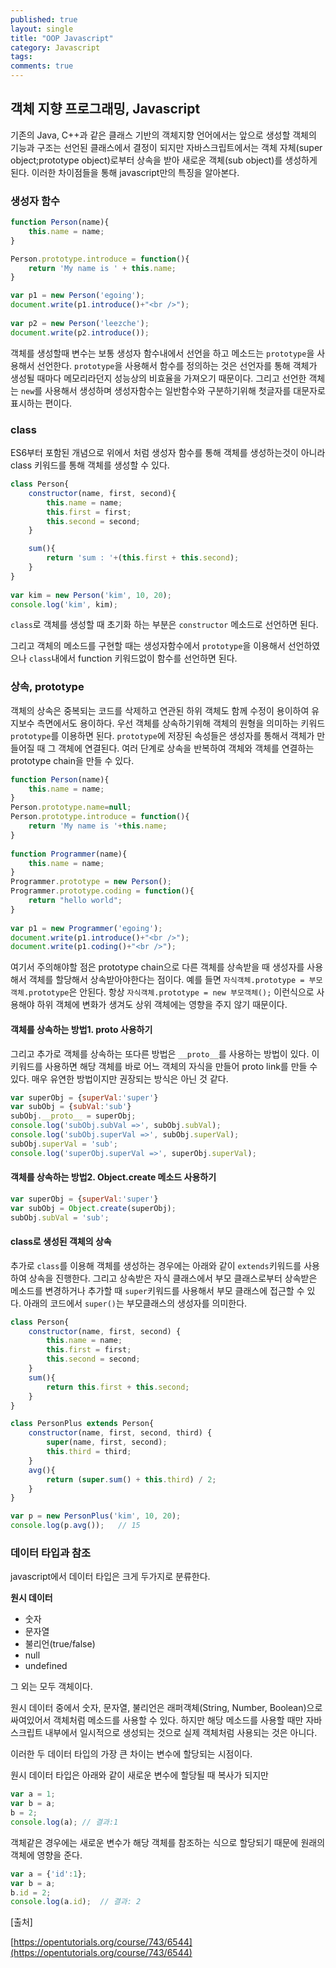 ```yaml
---
published: true
layout: single
title: "OOP Javascript"
category: Javascript
tags:
comments: true
---
```


## 객체 지향 프로그래밍, Javascript

기존의 Java, C++과 같은 클래스 기반의 객체지향 언어에서는 앞으로 생성할 객체의 기능과 구조는 선언된 클래스에서 결정이 되지만 자바스크립트에서는 객체 자체(super object;prototype object)로부터 상속을 받아 새로운 객체(sub object)를 생성하게 된다. 이러한 차이점들을 통해 javascript만의 특징을 알아본다.

### 생성자 함수

```javascript
function Person(name){
    this.name = name;   
}

Person.prototype.introduce = function(){
    return 'My name is ' + this.name; 
}

var p1 = new Person('egoing');
document.write(p1.introduce()+"<br />");
 
var p2 = new Person('leezche');
document.write(p2.introduce());
```
객체를 생성할때 변수는 보통 생성자 함수내에서 선언을 하고 메소드는 `prototype`을 사용해서 선언한다. `prototype`을 사용해서 함수를 정의하는 것은 선언자를 통해 객체가 생성될 때마다 메모리라던지 성능상의 비효율을 가져오기 때문이다. 그리고 선언한 객체는 `new`를 사용해서 생성하며 생성자함수는 일반함수와 구분하기위해 첫글자를 대문자로 표시하는 편이다.

### class
ES6부터 포함된 개념으로 위에서 처럼 생성자 함수를 통해 객체를 생성하는것이 아니라 class 키워드를 통해 객체를 생성할 수 있다. 

```javascript
class Person{
    constructor(name, first, second){
        this.name = name;
        this.first = first;
        this.second = second;
    }

    sum(){
        return 'sum : '+(this.first + this.second);
    }
}
 
var kim = new Person('kim', 10, 20);
console.log('kim', kim);
```

`class`로 객체를 생성할 때 초기화 하는 부분은 `constructor` 메소드로 선언하면 된다.

그리고 객체의 메소드를 구현할 때는 생성자함수에서 `prototype`을 이용해서 선언하였으나 `class`내에서 function 키워드없이 함수를 선언하면 된다.

### 상속, prototype

객체의 상속은 중복되는 코드를 삭제하고 연관된 하위 객체도 함께 수정이 용이하여 유지보수 측면에서도 용이하다. 우선 객체를 상속하기위해 객체의 원형을 의미하는 키워드`prototype`를 이용하면 된다. `prototype`에 저장된 속성들은 생성자를 통해서 객체가 만들어질 때 그 객체에 연결된다.
여러 단계로 상속을 반복하여 객체와 객체를 연결하는 prototype chain을 만들 수 있다.

```javascript
function Person(name){
    this.name = name;
}
Person.prototype.name=null;
Person.prototype.introduce = function(){
    return 'My name is '+this.name; 
}
 
function Programmer(name){
    this.name = name;
}
Programmer.prototype = new Person();
Programmer.prototype.coding = function(){
    return "hello world";
}
 
var p1 = new Programmer('egoing');
document.write(p1.introduce()+"<br />");
document.write(p1.coding()+"<br />");
```

여기서 주의해야할 점은 prototype chain으로 다른 객체를 상속받을 때 생성자를 사용해서 객체를 할당해서 상속받아야한다는 점이다. 예를 들면 `자식객체.prototype = 부모객체.prototype`은 안된다. 항상 `자식객체.prototype = new 부모객체();` 이런식으로 사용해야 하위 객체에 변화가 생겨도 상위 객체에는 영향을 주지 않기 때문이다.

#### 객체를 상속하는 방법1. __proto__ 사용하기
그리고 추가로 객체를 상속하는 또다른 방법은 `__proto__`를 사용하는 방법이 있다. 이 키워드를 사용하면 해당 객체를 바로 어느 객체의 자식을 만들어 proto link를 만들 수 있다. 매우 유연한 방법이지만 권장되는 방식은 아닌 것 같다.

```javascript
var superObj = {superVal:'super'}
var subObj = {subVal:'sub'}
subObj.__proto__ = superObj;
console.log('subObj.subVal =>', subObj.subVal);
console.log('subObj.superVal =>', subObj.superVal);
subObj.superVal = 'sub';
console.log('superObj.superVal =>', superObj.superVal);
```

#### 객체를 상속하는 방법2. Object.create 메소드 사용하기
```javascript
var superObj = {superVal:'super'}
var subObj = Object.create(superObj);
subObj.subVal = 'sub';
```

#### class로 생성된 객체의 상속
추가로 `class`를 이용해 객체를 생성하는 경우에는 아래와 같이 `extends`키워드를 사용하여 상속을 진행한다. 그리고 상속받은 자식 클래스에서 부모 클래스로부터 상속받은 메소드를 변경하거나 추가할 때 `super`키워드를 사용해서 부모 클래스에 접근할 수 있다. 아래의 코드에서 `super()`는 부모클래스의 생성자를 의미한다.
```javascript
class Person{
    constructor(name, first, second) {
        this.name = name;
        this.first = first;
        this.second = second;
    }
    sum(){
        return this.first + this.second;
    }
}

class PersonPlus extends Person{
    constructor(name, first, second, third) {
        super(name, first, second);
        this.third = third;
    }
    avg(){
        return (super.sum() + this.third) / 2;
    }
}

var p = new PersonPlus('kim', 10, 20);
console.log(p.avg());   // 15
```

### 데이터 타입과 참조

javascript에서 데이터 타입은 크게 두가지로 분류한다.

**원시 데이터**
- 숫자
- 문자열
- 불리언(true/false)
- null
- undefined

그 외는 모두 객체이다.

원시 데이터 중에서 숫자, 문자열, 불리언은 래퍼객체(String, Number, Boolean)으로 싸여있어서 객체처럼 메소드를 사용할 수 있다. 하지만 해당 메소드를 사용할 때만 자바스크립트 내부에서 일시적으로 생성되는 것으로 실제 객체처럼 사용되는 것은 아니다.

이러한 두 데이터 타입의 가장 큰 차이는 변수에 할당되는 시점이다.

원시 데이터 타입은 아래와 같이 새로운 변수에 할당될 때 복사가 되지만
```javascript
var a = 1;
var b = a;
b = 2;
console.log(a); // 결과:1
```

객체같은 경우에는 새로운 변수가 해당 객체를 참조하는 식으로 할당되기 때문에 원래의 객체에 영향을 준다.
```javascript
var a = {'id':1};
var b = a;
b.id = 2;
console.log(a.id);  // 결과: 2
```

[출처]

[https://opentutorials.org/course/743/6544](https://opentutorials.org/course/743/6544)